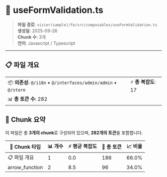 # 📄 useFormValidation.ts

> **파일 경로**: `vizier(sample)/fe/src/composables/useFormValidation.ts`  
> **생성일**: 2025-09-26  
> **Chunk 수**: 3개  
> **언어**: Javascript / Typescript
---


## 📋 파일 개요

| | |
|--|--|
| 📦 **의존성**: `@/i18n` • `@/interfaces/admin/admin` • `@/store` | ⚡ **총 복잡도**: 17 |
| 📊 **총 토큰 수**: 282 |  |






## 🧩 Chunk 요약

이 파일은 총 **3개의 chunk**로 구성되어 있으며, **282개의 토큰**을 포함합니다.

| 🧩 Chunk 타입 | 📊 개수 | ⚡ 평균 복잡도 | 📝 총 토큰 | 📈 비율 |
|---------------|--------|-------------|----------|--------|
| 📋 파일 개요 | 1 | 0.0 | 186 | 66.0% |
| arrow_function | 2 | 8.5 | 96 | 34.0% |


